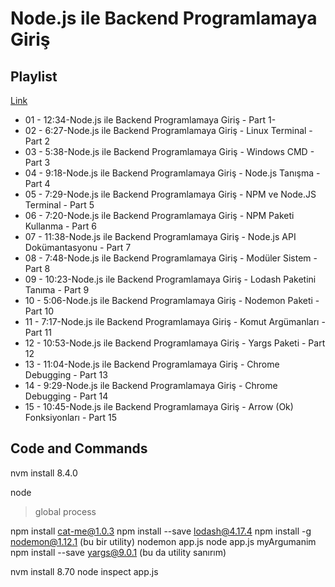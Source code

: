 # Node.js ile Backend Programlamaya Giriş

## Playlist

[Link](https://www.youtube.com/playlist?list=PLqrGn5CSpZ-do1ya2Llt6sttRsTTgK9Fu)

- 01 - 12:34-Node.js ile Backend Programlamaya Giriş - Part 1-
- 02 - 6:27-Node.js ile Backend Programlamaya Giriş - Linux Terminal - Part 2
- 03 - 5:38-Node.js ile Backend Programlamaya Giriş - Windows CMD - Part 3
- 04 - 9:18-Node.js ile Backend Programlamaya Giriş - Node.js Tanışma - Part 4
- 05 - 7:29-Node.js ile Backend Programlamaya Giriş - NPM ve Node.JS Terminal - Part 5
- 06 - 7:20-Node.js ile Backend Programlamaya Giriş - NPM Paketi Kullanma - Part 6
- 07 - 11:38-Node.js ile Backend Programlamaya Giriş - Node.js API Dokümantasyonu - Part 7
- 08 - 7:48-Node.js ile Backend Programlamaya Giriş - Modüler Sistem - Part 8
- 09 - 10:23-Node.js ile Backend Programlamaya Giriş - Lodash Paketini Tanıma - Part 9
- 10 - 5:06-Node.js ile Backend Programlamaya Giriş - Nodemon Paketi - Part 10
- 11 - 7:17-Node.js ile Backend Programlamaya Giriş - Komut Argümanları - Part 11
- 12 - 10:53-Node.js ile Backend Programlamaya Giriş - Yargs Paketi - Part 12
- 13 - 11:04-Node.js ile Backend Programlamaya Giriş - Chrome Debugging - Part 13
- 14 - 9:29-Node.js ile Backend Programlamaya Giriş - Chrome Debugging - Part 14
- 15 - 10:45-Node.js ile Backend Programlamaya Giriş - Arrow (Ok) Fonksiyonları - Part 15

## Code and Commands

nvm install 8.4.0

node
>global
>process

npm install cat-me@1.0.3
npm install --save lodash@4.17.4
npm install -g nodemon@1.12.1      (bu bir utility)
	nodemon app.js
node app.js myArgumanim
npm install --save yargs@9.0.1   (bu da utility sanırım)

nvm install 8.70
node inspect app.js
